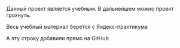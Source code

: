 Данный проект является учебным. В дальнейшем можно проект грохнуть.

Весь учебный материал берется с Яндекс-практикума

А эту строку добавили прямо на GitHub
